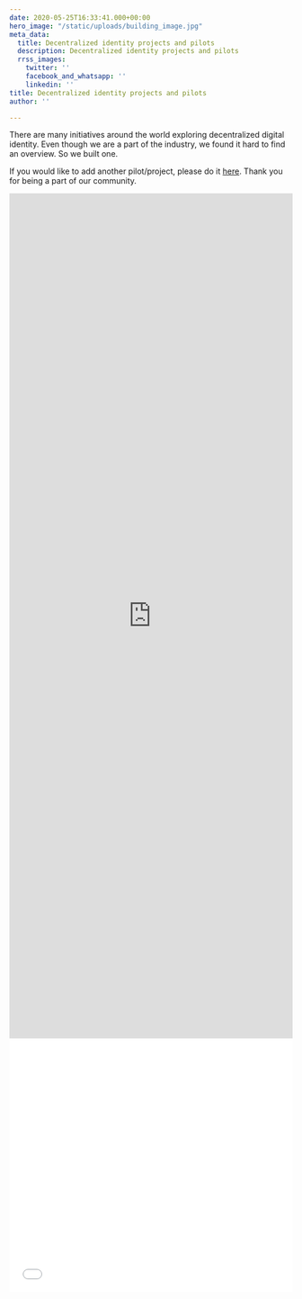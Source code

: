 ```yaml
---
date: 2020-05-25T16:33:41.000+00:00
hero_image: "/static/uploads/building_image.jpg"
meta_data:
  title: Decentralized identity projects and pilots
  description: Decentralized identity projects and pilots
  rrss_images:
    twitter: ''
    facebook_and_whatsapp: ''
    linkedin: ''
title: Decentralized identity projects and pilots
author: ''

---
```

There are many initiatives around the world exploring decentralized digital identity. Even though we are a part of the industry, we found it hard to find an overview. So we built one.

If you would like to add another pilot/project, please do it [here](https://preview.gataca.io/insights/submit-a-decentralized-identity-pilot-or-project "here"). Thank you for being a part of our community.

<section class="iframeContainer">
<iframe width="100%" height="1502" src="https://datastudio.google.com/embed/reporting/1_rmz0-tjHXEK_JmLi8W4iDK7Ea9cVYXV/page/Gb2JB" frameborder="0" style="border:0" allowfulls_reen></iframe>
</section>

<section class="iframeContainer_mobile"> 

<iframe width="100%" height="450" src="[https://datastudio.google.com/embed/reporting/1cZGi3UrymZ5UnDasygDxTwF5yulZDXh8/page/Gb2JB](https://datastudio.google.com/embed/reporting/1cZGi3UrymZ5UnDasygDxTwF5yulZDXh8/page/Gb2JB "https://datastudio.google.com/embed/reporting/1cZGi3UrymZ5UnDasygDxTwF5yulZDXh8/page/Gb2JB")" frameborder="0" style="border:0" allowfullscreen></iframe>
</section>